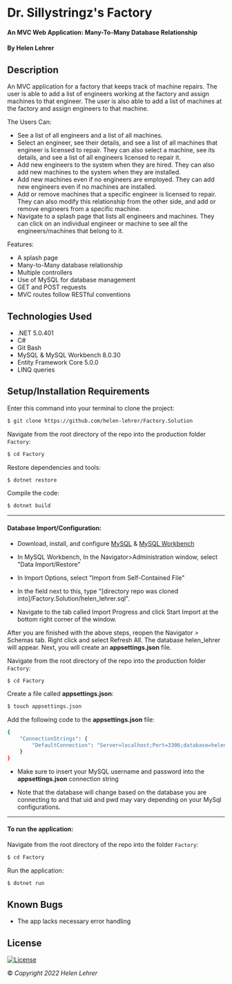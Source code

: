 # Dr. Sillystringz's Factory

#### An MVC Web Application: Many-To-Many Database Relationship 

#### By Helen Lehrer

## Description

 An MVC application for a factory that keeps track of machine repairs. The user is able to add a list of engineers working at the factory and assign machines to that engineer. The user is also able to add a list of machines at the factory and assign engineers to that machine. 
 
The Users Can:

* See a list of all engineers and a list of all machines.
* Select an engineer, see their details, and see a list of all machines that engineer is licensed to repair. They can also select a machine, see its details, and see a list of all engineers licensed to repair it.
* Add new engineers to the system when they are hired. They can also add new machines to the system when they are installed.
* Add new machines even if no engineers are employed. They can add new engineers even if no machines are installed.
* Add or remove machines that a specific engineer is licensed to repair. They can also modify this relationship from the other side, and add or remove engineers from a specific machine.
* Navigate to a splash page that lists all engineers and machines. They can click on an individual engineer or machine to see all the engineers/machines that belong to it.

Features:

* A splash page
* Many-to-Many database relationship
* Multiple controllers 
* Use of MySQL for database management
* GET and POST requests
* MVC routes follow RESTful conventions

## Technologies Used

* .NET 5.0.401
* C#
* Git Bash
* MySQL & MySQL Workbench 8.0.30
* Entity Framework Core 5.0.0
* LINQ queries

## Setup/Installation Requirements

Enter this command into your terminal to clone the project: 
```bash
$ git clone https://github.com/helen-lehrer/Factory.Solution
```

Navigate from the root directory of the repo into the production folder `Factory`:
```bash
$ cd Factory
```

Restore dependencies and tools: 
```bash
$ dotnet restore
```

Compile the code: 
```bash
$ dotnet build
```

---

#### Database Import/Configuration:

* Download, install, and configure [MySQL](https://dev.mysql.com/downloads/installer/) & [MySQL Workbench](https://dev.mysql.com/downloads/workbench/)

* In MySQL Workbench, In the Navigator>Administration window, select "Data Import/Restore"

* In Import Options, select "Import from Self-Contained File"

* In the field next to this, type "[directory repo was cloned into]/Factory.Solution/helen_lehrer.sql". 

* Navigate to the tab called Import Progress and click Start Import at the bottom right corner of the window.

After you are finished with the above steps, reopen the Navigator > Schemas tab. Right click and select Refresh All. The database helen_lehrer will appear. Next, you will create an **appsettings.json** file.

Navigate from the root directory of the repo into the production folder `Factory`:
```bash
$ cd Factory
```

Create a file called **appsettings.json**: 
```bash
$ touch appsettings.json
```

Add the following code to the **appsettings.json** file: 
```bash
{
    "ConnectionStrings": {
        "DefaultConnection": "Server=localhost;Port=3306;database=helen_lehrer;uid=[YOUR-USERNAME-HERE];pwd=[YOUR-PASSWORD-HERE];"
    }
}
```

* Make sure to insert your MySQL username and password into the  **appsettings.json**  connection string

* Note that the database will change based on the database you are connecting to and that uid and pwd may vary depending on your MySql configurations.

---

#### To run the application: 

Navigate from the root directory of the repo into the folder `Factory`:
```bash
$ cd Factory
```

Run the application:
```bash
$ dotnet run
```

## Known Bugs

* The app lacks necessary error handling

## License
[![License](https://img.shields.io/badge/License-BSD_3--Clause-blue.svg)](https://opensource.org/licenses/BSD-3-Clause)

&copy; _Copyright 2022 Helen Lehrer_